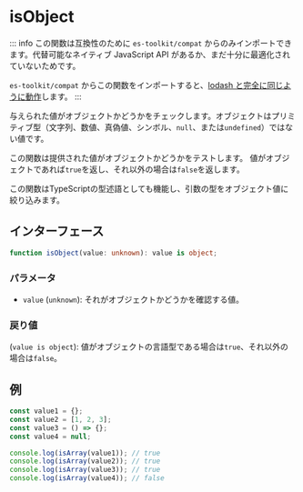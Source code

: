 # isObject

::: info
この関数は互換性のために `es-toolkit/compat` からのみインポートできます。代替可能なネイティブ JavaScript API があるか、まだ十分に最適化されていないためです。

`es-toolkit/compat` からこの関数をインポートすると、[lodash と完全に同じように動作](../../../compatibility.md)します。
:::

与えられた値がオブジェクトかどうかをチェックします。オブジェクトはプリミティブ型（文字列、数値、真偽値、シンボル、`null`、または`undefined`）ではない値です。

この関数は提供された値がオブジェクトかどうかをテストします。
値がオブジェクトであれば`true`を返し、それ以外の場合は`false`を返します。

この関数はTypeScriptの型述語としても機能し、引数の型をオブジェクト値に絞り込みます。

## インターフェース

```typescript
function isObject(value: unknown): value is object;
```

### パラメータ

- `value` (`unknown`): それがオブジェクトかどうかを確認する値。

### 戻り値

(`value is object`): 値がオブジェクトの言語型である場合は`true`、それ以外の場合は`false`。

## 例

```typescript
const value1 = {};
const value2 = [1, 2, 3];
const value3 = () => {};
const value4 = null;

console.log(isArray(value1)); // true
console.log(isArray(value2)); // true
console.log(isArray(value3)); // true
console.log(isArray(value4)); // false
```
